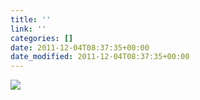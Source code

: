```yaml
---
title: ''
link: ''
categories: []
date: 2011-12-04T08:37:35+00:00
date_modified: 2011-12-04T08:37:35+00:00
---
```


![](http://share.hartl.co/instagram/2011-12-04.jpg)